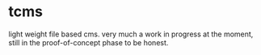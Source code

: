 # tcms
light weight file based cms.
very much a work in progress at the moment, still in the proof-of-concept phase to be honest.
